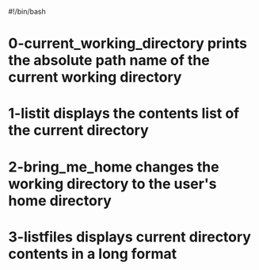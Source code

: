 #!/bin/bash
# 0-current_working_directory prints the absolute path name of the current working directory
# 1-listit displays the contents list of the current directory
# 2-bring_me_home changes the working directory to the user's home directory
# 3-listfiles displays current directory contents in a long format
